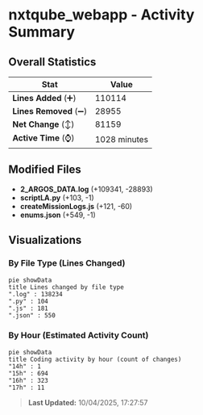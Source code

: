 # nxtqube_webapp - Activity Summary 

## Overall Statistics

| Stat                   | Value                                                             |
| ---------------------- | ----------------------------------------------------------------- |
| **Lines Added** (➕)   | 110114                                          |
| **Lines Removed** (➖) | 28955                                        |
| **Net Change** (↕)    | 81159                |
| **Active Time** (⌚)   | 1028 minutes |


## Modified Files
- **2_ARGOS_DATA.log** (+109341, -28893)
- **scriptLA.py** (+103, -1)
- **createMissionLogs.js** (+121, -60)
- **enums.json** (+549, -1)

## Visualizations

### By File Type (Lines Changed)

```mermaid
pie showData
title Lines changed by file type
".log" : 138234
".py" : 104
".js" : 181
".json" : 550
```

### By Hour (Estimated Activity Count)

```mermaid
pie showData
title Coding activity by hour (count of changes)
"14h" : 1
"15h" : 694
"16h" : 323
"17h" : 11
```


> **Last Updated:** 10/04/2025, 17:27:57